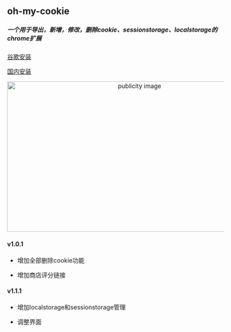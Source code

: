 ## oh-my-cookie
##### 一个用于导出，新增，修改，删除cookie、sessionstorage、localstorage的chrome扩展

[谷歌安装](https://chrome.google.com/webstore/detail/ohmycookie/edkfjjgklckogiepbhmmdlaohebiaigm?hl=zh-CN) 

[国内安装](https://www.chromefor.com/ohmycookie_v1-1-1/)
<div style='text-align:center;'><img width='600px' height='350px;' src='https://i.loli.net/2020/05/19/95tvnW1rHmRgNwu.png' alt='publicity image'/></div>

#### v1.0.1
 - 增加全部删除cookie功能 

 - 增加商店评分链接

#### v1.1.1
 - 增加localstorage和sessionstorage管理

 - 调整界面